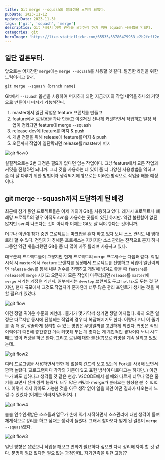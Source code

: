 ```yaml
---
title: Git merge --squash의 필요성을 느끼게 되었다.
pubDate: 2023-11-12
updatedDate: 2023-11-30
tags: ['git', 'squash', 'merge']
description: Git 사용시 이력 관리를 깔끔하게 하기 위해 squash 사용법을 익혔다.
categories: git
heroImage: 'https://live.staticflickr.com/65535/53786479953_c2b2fcff2e_o.png'
---
```


## 일단 결론부터.

앞으로는 어지간한 `merge`에는 `merge --squash`를 사용할 것 같다. 깔끔한 라인을 위한 노력이라고 할까.

```
git merge --squash {branch name}
```

Git에서 `--squash` 옵션을 사용하여 머지하게 되면 지금까지의 작업 내역을 하나의 커밋으로 만들어서 머지가 가능해진다.

1. master에서 일단 작업용 feature 브랜치를 만들고
2. feature에서 로컬용을 하나 만들고 이것저것 신나게 커밋하면서 작업하고 일정 작업이 정리되면 feature에 merge --squash
3. release-dev에 feature를 머지 & push
4. 개발 전달을 위해 release에 feature를 머지 & push
5. 오픈까지 작업이 일단락되면 release를 master에 머지

![git flow3](https://live.staticflickr.com/65535/53326479751_99d33a7692_b.jpg)

실질적으로는 2번 과정은 필요가 없다면 없는 작업이다. 그냥 feature에서 모든 작업과 커밋을 진행하면 되니까. 그저 깃을 사용하는 데 있어 좀 더 다양한 사용방법을 익히고 좀 더 잘 다루기 위한 방법이라 생각되기에 앞으로는 이러한 방식으로 작업을 해볼 예정이다.

## git merge --squash까지 도달하게 된 배경

최근에 참가 중인 프로젝트들은 이제 거의가 Git을 사용하고 있다. 레거시 프로젝트나 폐쇄망 프로젝트의 경우 아직도 svn을 사용하는 곳들이 있긴 하지만. 약간 불편함이 없진 않지만 svn이 나쁘다는 것이 아니라 이제는 Git도 잘 써야 한다는 것이니까.

더구나 이번에 참가 중인 프로젝트는 마크업을 혼자 하고 있다 보니 소스 관리도 내 맘대로라 할 수 있다. 전임자가 정해둔 프로세스는 지키지만 소스 관리는 전적으로 혼자 하니 그동안 약간 게을리했던 Git을 좀 더 많이 자주 틀리며 사용하고 있다.

대부분의 프로젝트들이 그렇지만 현재 프로젝트의 `merge` 프로세스는 다음과 같다. 작업 시작 시 `master`에서 `feature`
브랜치를 생성해서 프로젝트를 진행하고 작업이 일단락되면 `release-dev`를 통해 내부 검수를 진행하고 개발에 넘겨도 좋을 때 `feature`를 `release`에 `merge` 시키고 오픈까지 모든 작업이 마무리되면 `release`를 `master`에 `merge` 시키는 과정을 거친다. 일부에서는 `develop` 브런치도 두고 `hotfix`도 두는 것 같지만, 현재 규모에서 그것도 작업자가 혼자인데 너무 많은 관리 포인트가 생기는 것을 피할 필요가 있었다.

![git flow](https://live.staticflickr.com/65535/53325558057_66339e6ccf_b.jpg)

이건 정말 귀여운 수준의 예인데.. 줄기가 몇 가닥씩 생기면 정말 어지럽다. 특히 오픈 일정은 다르지만 동시에 진행되는 작업의 경우 더 복잡해지기도 한다. 이렇다 보니 이 줄기를 좀 더 잘, 깔끔하게 정리할 수 있는 방법은 무엇일까를 고민하게 되었다. 커밋은 작업 이력이기 때문에 중간중간 계속 커밋해 두는 게 좋다는 게 개인적인 생각이다 보니 시도 때도 없이 커밋을 하곤 한다. 그리고 로컬에 대한 불신(?)으로 커밋을 계속 날리고 있었는데..

![git flow2](https://live.staticflickr.com/65535/53326905295_bf6107f3d4_b.jpg)

여러 프로그램을 사용하면서 편한 게 없을까 건드려 보고 있는데 Fork를 사용해 보면서 깜짝 놀랐다.(프로그램마다 각각의 기준이 있고 표현 방식이 다르다고는 하지만..) 이건 누가 봐도 심하다고 생각될 것 같은 현상. VSCODE에서 볼 때와 다르게 너무나 많은 줄기를 보면서 진짜 깜짝 놀랐다. 너무 많은 커밋과 merge가 불러오는 참상을 볼 수 있었다. 이렇게 하지 않아도 가능한 것을 아무 생각 없이 일을 하면 어떤 결과가 나오는지 느낄 수 있었다.(이제는 이러지 말아야지..)

![git flow4](https://live.staticflickr.com/65535/53366226069_408b43875c_b.jpg)

슬슬 인수인계받은 소스들과 업무가 손에 익기 시작하면서 소스관리에 대한 생각이 들며 체계적으로 정리를 하고 싶다는 생각이 들었다. 그래서 찾아보다 얻게 된 결론이 `merge --squash`였다.

![git flow3](https://live.staticflickr.com/65535/53326479751_99d33a7692_b.jpg)

일단 방향은 잡았으니 작업을 해보고 변화가 필요하다 싶으면 다시 정리해 봐야 할 것 같다. 분명히 필요 없다면 필요 없는 과정인데.. 자기만족을 위한 고행??
